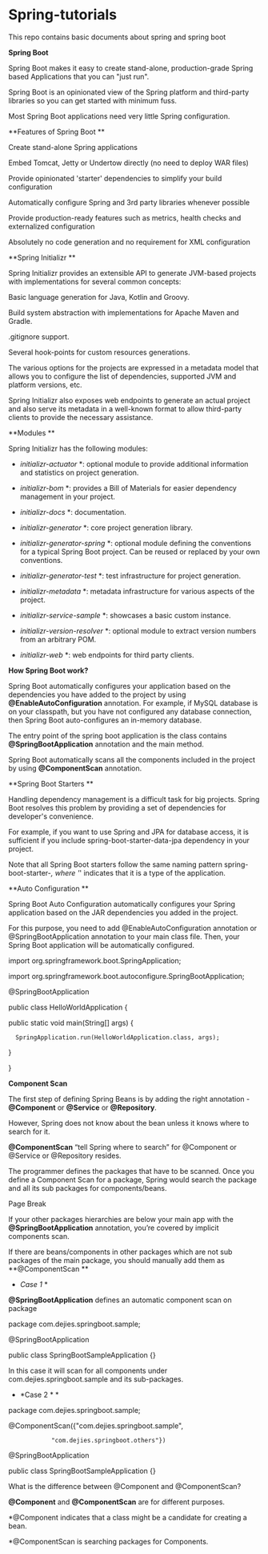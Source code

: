 # Spring-tutorials
This repo contains basic documents about spring and spring boot

**Spring Boot** 

Spring Boot makes it easy to create stand-alone, production-grade Spring based Applications that you can "just run". 

Spring Boot is an opinionated view of the Spring platform and third-party libraries so you can get started with minimum fuss.  

Most Spring Boot applications need very little Spring configuration. 

 

**Features of Spring Boot **

Create stand-alone Spring applications 

Embed Tomcat, Jetty or Undertow directly (no need to deploy WAR files) 

Provide opinionated 'starter' dependencies to simplify your build configuration 

Automatically configure Spring and 3rd party libraries whenever possible 

Provide production-ready features such as metrics, health checks and externalized configuration 

Absolutely no code generation and no requirement for XML configuration 

**Spring Initializr **

Spring Initializr provides an extensible API to generate JVM-based projects with implementations for several common concepts: 

Basic language generation for Java, Kotlin and Groovy. 

Build system abstraction with implementations for Apache Maven and Gradle. 

.gitignore support. 

Several hook-points for custom resources generations. 

The various options for the projects are expressed in a metadata model that allows you to configure the list of dependencies, supported JVM and platform versions, etc. 

Spring Initializr also exposes web endpoints to generate an actual project and also serve its metadata in a well-known format to allow third-party clients to provide the necessary assistance. 



**Modules **

Spring Initializr has the following modules: 

* *initializr-actuator* *: optional module to provide additional information and statistics on project generation. 

* *initializr-bom* *: provides a Bill of Materials for easier dependency management in your project. 

* *initializr-docs* *: documentation. 

* *initializr-generator* *: core project generation library. 

* *initializr-generator-spring* *: optional module defining the conventions for a typical Spring Boot project. Can be reused or replaced by your own conventions. 

* *initializr-generator-test* *: test infrastructure for project generation. 

* *initializr-metadata* *: metadata infrastructure for various aspects of the project. 

* *initializr-service-sample* *: showcases a basic custom instance. 

* *initializr-version-resolver* *: optional module to extract version numbers from an arbitrary POM. 

* *initializr-web* *: web endpoints for third party clients. 

 

**How Spring Boot work?**

Spring Boot automatically configures your application based on the dependencies you have added to the project by using **@EnableAutoConfiguration** annotation. For example, if MySQL database is on your classpath, but you have not configured any database connection, then Spring Boot auto-configures an in-memory database. 

The entry point of the spring boot application is the class contains **@SpringBootApplication** annotation and the main method. 

Spring Boot automatically scans all the components included in the project by using **@ComponentScan** annotation. 

 

**Spring Boot Starters **

Handling dependency management is a difficult task for big projects. Spring Boot resolves this problem by providing a set of dependencies for developer's convenience. 

For example, if you want to use Spring and JPA for database access, it is sufficient if you include spring-boot-starter-data-jpa dependency in your project. 

Note that all Spring Boot starters follow the same naming pattern spring-boot-starter-*, where '*' indicates that it is a type of the application. 

 

 

 

**Auto Configuration **

Spring Boot Auto Configuration automatically configures your Spring application based on the JAR dependencies you added in the project. 

For this purpose, you need to add @EnableAutoConfiguration annotation or @SpringBootApplication annotation to your main class file. Then, your Spring Boot application will be automatically configured. 

 

import org.springframework.boot.SpringApplication; 

import org.springframework.boot.autoconfigure.SpringBootApplication; 

  

@SpringBootApplication 

public class HelloWorldApplication { 

   public static void main(String[] args) { 

      SpringApplication.run(HelloWorldApplication.class, args); 

   } 

} 

 

**Component Scan** 

The first step of defining Spring Beans is by adding the right annotation - **@Component** or **@Service** or **@Repository**. 

However, Spring does not know about the bean unless it knows where to search for it. 

**@ComponentScan** “tell Spring where to search” for @Component or @Service or @Repository resides. 

The programmer defines the packages that have to be scanned. Once you define a Component Scan for a package, Spring would search the package and all its sub packages for components/beans. 

Page Break
 

If your other packages hierarchies are below your main app with the **@SpringBootApplication** annotation, you’re covered by implicit components scan. 

If there are beans/components in other packages which are not sub packages of the main package, you should manually add them as **@ComponentScan **

 

 

* *Case 1* *

**@SpringBootApplication** defines an automatic component scan on package  

package com.dejies.springboot.sample; 

@SpringBootApplication 

public class SpringBootSampleApplication {} 

In this case it will scan for all components under com.dejies.springboot.sample and its sub-packages. 

* *Case 2 * *

package com.dejies.springboot.sample; 

@ComponentScan({"com.dejies.springboot.sample", 

                "com.dejies.springboot.others"}) 
@SpringBootApplication 

public class SpringBootSampleApplication {} 

What is the difference between @Component and @ComponentScan? 

**@Component** and **@ComponentScan** are for different purposes. 

*@Component indicates that a class might be a candidate for creating a bean. 

*@ComponentScan is searching packages for Components.  
